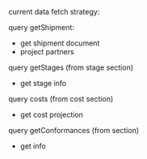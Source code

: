 current data fetch strategy:

query getShipment:

- get shipment document
- project partners

query getStages (from stage section)

- get stage info

query costs (from cost section)

- get cost projection

query getConformances (from section)

- get info

